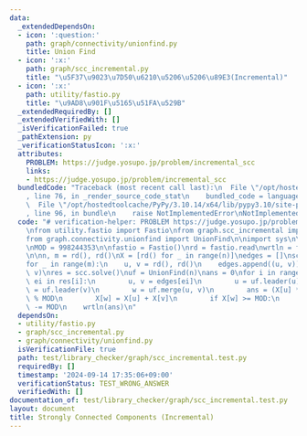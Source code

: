 ```yaml
---
data:
  _extendedDependsOn:
  - icon: ':question:'
    path: graph/connectivity/unionfind.py
    title: Union Find
  - icon: ':x:'
    path: graph/scc_incremental.py
    title: "\u5F37\u9023\u7D50\u6210\u5206\u5206\u89E3(Incremental)"
  - icon: ':x:'
    path: utility/fastio.py
    title: "\u9AD8\u901F\u5165\u51FA\u529B"
  _extendedRequiredBy: []
  _extendedVerifiedWith: []
  _isVerificationFailed: true
  _pathExtension: py
  _verificationStatusIcon: ':x:'
  attributes:
    PROBLEM: https://judge.yosupo.jp/problem/incremental_scc
    links:
    - https://judge.yosupo.jp/problem/incremental_scc
  bundledCode: "Traceback (most recent call last):\n  File \"/opt/hostedtoolcache/PyPy/3.10.14/x64/lib/pypy3.10/site-packages/onlinejudge_verify/documentation/build.py\"\
    , line 76, in _render_source_code_stat\n    bundled_code = language.bundle(\n\
    \  File \"/opt/hostedtoolcache/PyPy/3.10.14/x64/lib/pypy3.10/site-packages/onlinejudge_verify/languages/python.py\"\
    , line 96, in bundle\n    raise NotImplementedError\nNotImplementedError\n"
  code: "# verification-helper: PROBLEM https://judge.yosupo.jp/problem/incremental_scc\n\
    \nfrom utility.fastio import Fastio\nfrom graph.scc_incremental import IncrementalScc\n\
    from graph.connectivity.unionfind import UnionFind\n\nimport sys\n\nsys.setrecursionlimit(1_000_000)\n\
    \nMOD = 998244353\n\nfastio = Fastio()\nrd = fastio.read\nwrtln = fastio.writeln\n\
    \n\nn, m = rd(), rd()\nX = [rd() for _ in range(n)]\nedges = []\nscc = IncrementalScc(n)\n\
    for _ in range(m):\n    u, v = rd(), rd()\n    edges.append((u, v))\n    scc.add_edge(u,\
    \ v)\nres = scc.solve()\nuf = UnionFind(n)\nans = 0\nfor i in range(m):\n    for\
    \ ei in res[i]:\n        u, v = edges[ei]\n        u = uf.leader(u)\n        v\
    \ = uf.leader(v)\n        w = uf.merge(u, v)\n        ans = (X[u] * X[v] + ans)\
    \ % MOD\n        X[w] = X[u] + X[v]\n        if X[w] >= MOD:\n            X[w]\
    \ -= MOD\n    wrtln(ans)\n"
  dependsOn:
  - utility/fastio.py
  - graph/scc_incremental.py
  - graph/connectivity/unionfind.py
  isVerificationFile: true
  path: test/library_checker/graph/scc_incremental.test.py
  requiredBy: []
  timestamp: '2024-09-14 17:35:06+09:00'
  verificationStatus: TEST_WRONG_ANSWER
  verifiedWith: []
documentation_of: test/library_checker/graph/scc_incremental.test.py
layout: document
title: Strongly Connected Components (Incremental)
---
```


